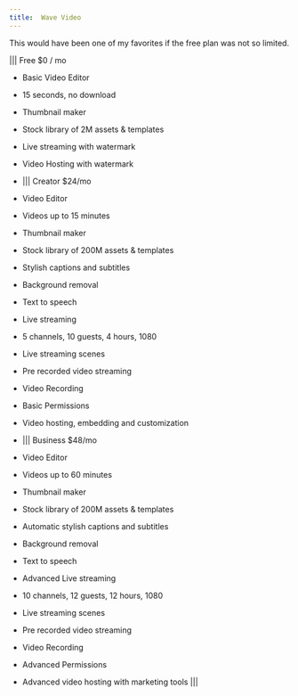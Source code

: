 ```yaml
---
title:  Wave Video
---
```

<script type="text/javascript">(function(w,s){var e=document.createElement("script");e.type="text/javascript";e.async=true;e.src="https://cdn.pagesense.io/js/webally/f2527eebee974243853bcd47b32631f4.js";var x=document.getElementsByTagName("script")[0];x.parentNode.insertBefore(e,x);})(window,"script");</script>

This would have been one of my favorites if the free plan was not so limited.


||| Free $0 / mo

- Basic Video Editor
- 15 seconds, no download
- Thumbnail maker
- Stock library of 2M assets & templates
- Live streaming with watermark
- Video Hosting with watermark

- ||| Creator $24/mo

- Video Editor
- Videos up to 15 minutes
- Thumbnail maker
- Stock library of 200M assets & templates
- Stylish captions and subtitles
- Background removal
- Text to speech
- Live streaming
- 5 channels, 10 guests, 4 hours, 1080
- Live streaming scenes
- Pre recorded video streaming
- Video Recording
- Basic Permissions
- Video hosting, embedding and customization

- ||| Business $48/mo

- Video Editor
- Videos up to 60 minutes
- Thumbnail maker
- Stock library of 200M assets & templates
- Automatic stylish captions and subtitles
- Background removal
- Text to speech
- Advanced Live streaming
- 10 channels, 12 guests, 12 hours, 1080
- Live streaming scenes
- Pre recorded video streaming
- Video Recording
- Advanced Permissions
- Advanced video hosting with marketing tools
|||

